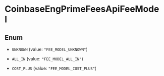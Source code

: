 
# CoinbaseEngPrimeFeesApiFeeModel

## Enum


* `UNKNOWN` (value: `"FEE_MODEL_UNKNOWN"`)

* `ALL_IN` (value: `"FEE_MODEL_ALL_IN"`)

* `COST_PLUS` (value: `"FEE_MODEL_COST_PLUS"`)



